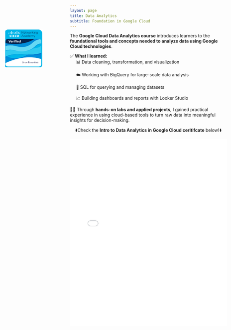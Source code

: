 ```yaml
---
layout: page
title: Data Analytics
subtitle: Foundation in Google Cloud
---
```

<!-- Floating Badge -->
<div style="position: fixed; top: 150px; left: 20px; z-index: 1000;">
    <a href="[https://www.credly.com/badges/089124d4-f559-41a1-ad10-9818b31ddd04/email](https://coursera.org/share/20bc7060f1cf1ae66dfde5a692ae28ab)" target="_blank">
        <img src="/assets/img/LinuxEssentialsBadge.png" alt="Linux Badge Displayed" width="120">
    </a>
</div>

The **Google Cloud Data Analytics course** introduces learners to the **foundational tools and concepts needed to analyze data using Google Cloud technologies**.  

✅ **What I learned:**  
 &nbsp;&nbsp;&nbsp;&nbsp; 📊 Data cleaning, transformation, and visualization <br>  
 &nbsp;&nbsp;&nbsp;&nbsp; ☁️ Working with BigQuery for large-scale data analysis <br>  
 &nbsp;&nbsp;&nbsp;&nbsp; 🔎 SQL for querying and managing datasets <br>  
 &nbsp;&nbsp;&nbsp;&nbsp; 📈 Building dashboards and reports with Looker Studio  <br>  

🧑‍💻 Through **hands-on labs and applied projects**, I gained practical experience in using cloud-based tools to turn raw data into meaningful insights for decision-making.
 
<p style="text-align: center;">⬇️Check the <strong>Intro to Data Analytics in Google Cloud ceritifcate</strong> below!⬇️</p>

<div style="text-align: center;">
    <embed src="/assets/img/Intro to Data Analytics_Google Certificate.pdf" type="application/pdf" width="100%" height="600px" />
</div>
